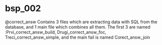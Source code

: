 # bsp_002
@correct_answ
Contains 3 files which are extracting data with SQL from the database, and 1 main file which combines all them. 
The first 3 are named :Prvi_correct_answ_build, Drugi_correct_answ_foc, Treci_correct_answ_simple, 
and the main fail is named Corect_answ_join
#
#
#

